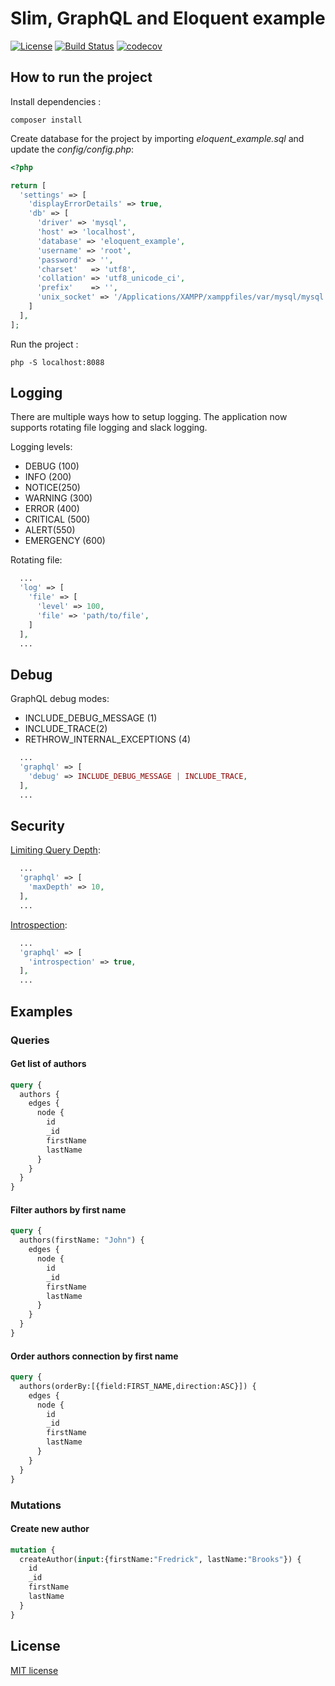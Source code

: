 # Slim, GraphQL and Eloquent example

[![License](https://img.shields.io/badge/License-MIT-blue.svg?maxAge=2592000)](https://github.com/juffalow/slim-graphql-eloquent-example/blob/master/LICENSE)
[![Build Status](https://travis-ci.org/juffalow/slim-graphql-eloquent-example.svg?branch=master)](https://travis-ci.org/juffalow/slim-graphql-eloquent-example)
[![codecov](https://codecov.io/gh/juffalow/slim-graphql-eloquent-example/branch/master/graph/badge.svg)](https://codecov.io/gh/juffalow/slim-graphql-eloquent-example)

## How to run the project

Install dependencies :

```shell
composer install
```

Create database for the project by importing *eloquent_example.sql* and update the *config/config.php*:

```php
<?php

return [
  'settings' => [
    'displayErrorDetails' => true,
    'db' => [
      'driver' => 'mysql',
      'host' => 'localhost',
      'database' => 'eloquent_example',
      'username' => 'root',
      'password' => '',
      'charset'   => 'utf8',
      'collation' => 'utf8_unicode_ci',
      'prefix'    => '',
      'unix_socket' => '/Applications/XAMPP/xamppfiles/var/mysql/mysql.sock',
    ]
  ],
];

```

Run the project :

```shell
php -S localhost:8088
```

## Logging

There are multiple ways how to setup logging. The application now supports
rotating file logging and slack logging.

Logging levels:
* DEBUG (100)
* INFO (200)
* NOTICE(250)
* WARNING (300)
* ERROR (400)
* CRITICAL (500)
* ALERT(550)
* EMERGENCY (600)

Rotating file:

```php
  ...
  'log' => [
    'file' => [
      'level' => 100,
      'file' => 'path/to/file',
    ]
  ],
  ...
```

## Debug

GraphQL debug modes:
* INCLUDE_DEBUG_MESSAGE (1)
* INCLUDE_TRACE(2)
* RETHROW_INTERNAL_EXCEPTIONS (4)

```php
  ...
  'graphql' => [
    'debug' => INCLUDE_DEBUG_MESSAGE | INCLUDE_TRACE,
  ],
  ...
```

## Security

[Limiting Query Depth](https://webonyx.github.io/graphql-php/security/#limiting-query-depth):

```php
  ...
  'graphql' => [
    'maxDepth' => 10,
  ],
  ...
```

[Introspection](https://webonyx.github.io/graphql-php/security/#disabling-introspection):

```php
  ...
  'graphql' => [
    'introspection' => true,
  ],
  ...
```

## Examples

### Queries

#### Get list of authors

```graphql
query {
  authors {
    edges {
      node {
        id
        _id
        firstName
        lastName
      }
    }
  }
}
```

#### Filter authors by first name

```graphql
query {
  authors(firstName: "John") {
    edges {
      node {
        id
        _id
        firstName
        lastName
      }
    }
  }
}
```

#### Order authors connection by first name

```graphql
query {
  authors(orderBy:[{field:FIRST_NAME,direction:ASC}]) {
    edges {
      node {
        id
        _id
        firstName
        lastName
      }
    }
  }
}
```

### Mutations

#### Create new author

```graphql
mutation {
  createAuthor(input:{firstName:"Fredrick", lastName:"Brooks"}) {
    id
    _id
    firstName
    lastName
  }
}
```

## License

[MIT license](./LICENSE)